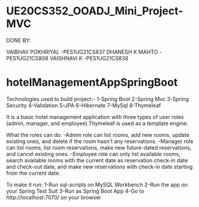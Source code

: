 # UE20CS352_OOADJ_Mini_Project-MVC

DONE BY:

VAIBHAV POKHRIYAL     -PES1UG21CS837
DHANESH K MAHTO       -PES1UG21CS808
VAISHNAVI K           -PES1UG21CS838


# hotelManagementAppSpringBoot
Technologies used to build project:-
1-Spring Boot
2-Spring Mvc
3-Spring Security
4-Validation
5-JPA
6-Hibernate
7-MySql
8-Thymeleaf

It is a basic hotel management application with three types of user roles (admin, manager, and employee).Thymeleaf is used as a template engine.

What the roles can do:
-Admin role can list rooms, add new rooms, update existing ones, and delete if the room hasn't any reservations.
-Manager role can list rooms, list room reservations, make new future-dated reservations, and cancel existing ones.
-Employee role can only list available rooms, search available rooms with the current date as reservation check-in date and check-out date, and make new reservations with check-in date starting from the current date.


To make it run:
1-Run sql-scripts on MySQL Workbench
2-Run the app on your Spring Test Suit
3-Run as Spring Boot App
4-Go to http://localhost:7070/ on your browser
